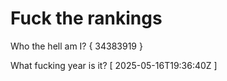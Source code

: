 # Fuck the rankings

Who the hell am I?
{ 34383919 }

What fucking year is it?
[ 2025-05-16T19:36:40Z ]
